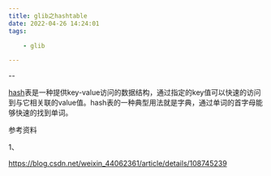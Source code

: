 ```yaml
---
title: glib之hashtable
date: 2022-04-26 14:24:01
tags:

	- glib

---
```


--

[hash](https://so.csdn.net/so/search?q=hash&spm=1001.2101.3001.7020)表是一种提供key-value访问的数据结构，通过指定的key值可以快速的访问到与它相关联的value值。hash表的一种典型用法就是字典，通过单词的首字母能够快速的找到单词。



参考资料

1、

https://blog.csdn.net/weixin_44062361/article/details/108745239